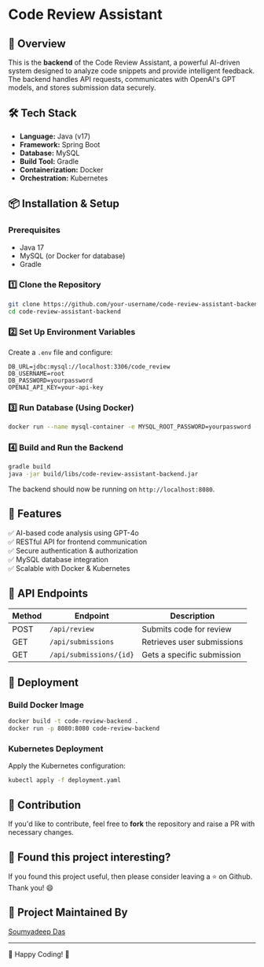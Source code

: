 # Code Review Assistant

## 🚀 Overview
This is the **backend** of the Code Review Assistant, a powerful AI-driven system designed to analyze code snippets and provide intelligent feedback. The backend handles API requests, communicates with OpenAI's GPT models, and stores submission data securely.

## 🛠 Tech Stack
- **Language:** Java (v17)
- **Framework:** Spring Boot
- **Database:** MySQL
- **Build Tool:** Gradle
- **Containerization:** Docker
- **Orchestration:** Kubernetes

## 📦 Installation & Setup
### Prerequisites
- Java 17
- MySQL (or Docker for database)
- Gradle

### 1️⃣ Clone the Repository
```sh
git clone https://github.com/your-username/code-review-assistant-backend.git
cd code-review-assistant-backend
```

### 2️⃣ Set Up Environment Variables
Create a `.env` file and configure:
```env
DB_URL=jdbc:mysql://localhost:3306/code_review
DB_USERNAME=root
DB_PASSWORD=yourpassword
OPENAI_API_KEY=your-api-key
```

### 3️⃣ Run Database (Using Docker)
```sh
docker run --name mysql-container -e MYSQL_ROOT_PASSWORD=yourpassword -e MYSQL_DATABASE=code_review -p 3306:3306 -d mysql:latest
```

### 4️⃣ Build and Run the Backend
```sh
gradle build
java -jar build/libs/code-review-assistant-backend.jar
```
The backend should now be running on `http://localhost:8080`.

## 📌 Features
✅ AI-based code analysis using GPT-4o\
✅ RESTful API for frontend communication\
✅ Secure authentication & authorization\
✅ MySQL database integration\
✅ Scalable with Docker & Kubernetes

## 📜 API Endpoints
| Method | Endpoint               | Description                  |
|--------|------------------------|------------------------------|
| POST   | `/api/review`         | Submits code for review      |
| GET    | `/api/submissions`    | Retrieves user submissions   |
| GET    | `/api/submissions/{id}` | Gets a specific submission  |

## 📌 Deployment
### Build Docker Image
```sh
docker build -t code-review-backend .
docker run -p 8080:8080 code-review-backend
```

### Kubernetes Deployment
Apply the Kubernetes configuration:
```sh
kubectl apply -f deployment.yaml
```

## 🎯 Contribution
If you'd like to contribute, feel free to **fork** the repository and raise a PR with necessary changes.

## 💚 Found this project interesting?
If you found this project useful, then please consider leaving a :star: on Github. Thank you! 😄

## 👨 Project Maintained By
[Soumyadeep Das](https://www.linkedin.com/in/soumya0021/)

---
🚀 Happy Coding! 🎉
